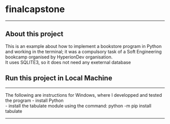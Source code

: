 # finalcapstone
<hr>

## About this project<br>
This is an example about how to implement a bookstore program in Python and working in the terminal; it was a compulsory task of a Soft Engineering bookcamp organised by HyperionDev organisation.<br>
It uses SQLITE3, so it does not need any exeternal database


## Run this project in Local Machine
<hr>
The following are instructions for Windows, where I developped and tested the program
- install Python<br>
- install the tabulate module using the command: python -m pip install tabulate
<hr>
